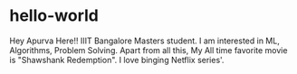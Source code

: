 # hello-world

Hey Apurva Here!! IIIT Bangalore Masters student.
I am interested in ML, Algorithms, Problem Solving. 
Apart from all this, My All time favorite movie is "Shawshank Redemption".
I love binging Netflix series'.
